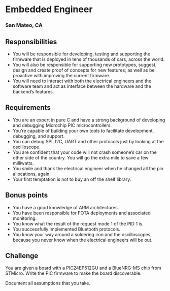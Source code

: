 # Embedded Engineer
### San Mateo, CA

## Responsibilities
+ You will be responsible for developing, testing and supporting the firmware that is deployed in tens of thousands of cars, across the world.
+ You will also be responsible for supporting new prototypes, suggest, design and create proof of concepts for new features; as well as be proactive with improving the current firmware.
+ You will need to interact with both the electrical engineers and the software team and act as interface between the hardware and the backend’s features.

## Requirements
+ You are an expert in pure C and have a strong background of developing and debugging Microchip PIC microcontrollers.
+ You’re capable of building your own tools to facilitate development, debugging, and support.
+ You can debug SPI, I2C, UART and other protocols just by looking at the oscilloscope.
+ You are confident that your code will not crash someone’s car on the other side of the country.
You will go the extra mile to save a few milliwatts.
+ You smile and thank the electrical engineer when he changed all the pin allocations, again.
+ Your first temptation is not to buy an off the shelf library.

## Bonus points
+ You have a good knowledge of ARM architectures.
+ You have been responsible for FOTA deployments and associated monitoring.
+ You know what the result of the request mode 1 of the PID 1 is.
+ You successfully implemented Bluetooth protocols.
+ You know your way around a soldering iron and the oscilloscopes, because you never know when the electrical engineers will be out.

## Challenge
You are given a board with a PIC24EP512GU and a BlueNRG-MS chip from STMicro. Write the PIC firmware to make the board discoverable.

Document all assumptions that you take.
